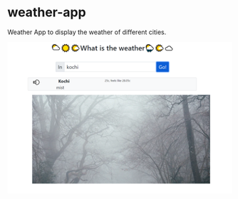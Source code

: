 # weather-app

Weather App to display the weather of different cities.

<img src='./Images/weatherapp.PNG'>
